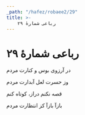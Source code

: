 ```yaml
---
_path: "/hafez/robaee2/29"
title: >-
    رباعی شمارهٔ ۲۹
---
```

# رباعی شمارهٔ ۲۹

<div class="b" id="bn1"><div class="m1"><p>در آرزوی بوس و کنارت مردم</p></div>
<div class="m2"><p>وز حسرت لعل آبدارت مردم</p></div></div>
<div class="b" id="bn2"><div class="m1"><p>قصه نکنم دراز، کوتاه کنم</p></div>
<div class="m2"><p>بازآ بازآ کز انتظارت مردم</p></div></div>
